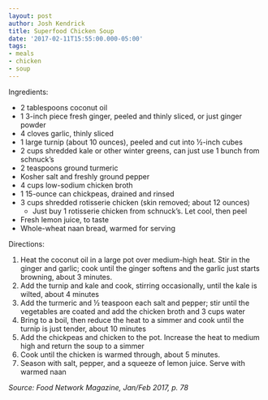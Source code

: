 ```yaml
---
layout: post
author: Josh Kendrick
title: Superfood Chicken Soup
date: '2017-02-11T15:55:00.000-05:00'
tags:
- meals
- chicken
- soup
---
```


Ingredients:
* 2 tablespoons coconut oil
* 1 3-inch piece fresh ginger, peeled and thinly sliced, or just ginger powder
* 4 cloves garlic, thinly sliced
* 1 large turnip (about 10 ounces), peeled and cut into ½-inch cubes
* 2 cups shredded kale or other winter greens, can just use 1 bunch from schnuck’s
* 2 teaspoons ground turmeric
* Kosher salt and freshly ground pepper
* 4 cups low-sodium chicken broth
* 1 15-ounce can chickpeas, drained and rinsed
* 3 cups shredded rotisserie chicken (skin removed; about 12 ounces)
   * Just buy 1 rotisserie chicken from schnuck’s. Let cool, then peel
* Fresh lemon juice, to taste
* Whole-wheat naan bread, warmed for serving

Directions:
1. Heat the coconut oil in a large pot over medium-high heat. Stir in the ginger and garlic; cook until the ginger softens and the garlic just starts browning, about 3 minutes.
2. Add the turnip and kale and cook, stirring occasionally, until the kale is wilted, about 4 minutes
3. Add the turmeric and ½ teaspoon each salt and pepper; stir until the vegetables are coated and add the chicken broth and 3 cups water
4. Bring to a boil, then reduce the heat to a simmer and cook until the turnip is just tender, about 10 minutes
5. Add the chickpeas and chicken to the pot. Increase the heat to medium high and return the soup to a simmer
6. Cook until the chicken is warmed through, about 5 minutes. 
7. Season with salt, pepper, and a squeeze of lemon juice. Serve with warmed naan

*Source: Food Network Magazine, Jan/Feb 2017, p. 78*
